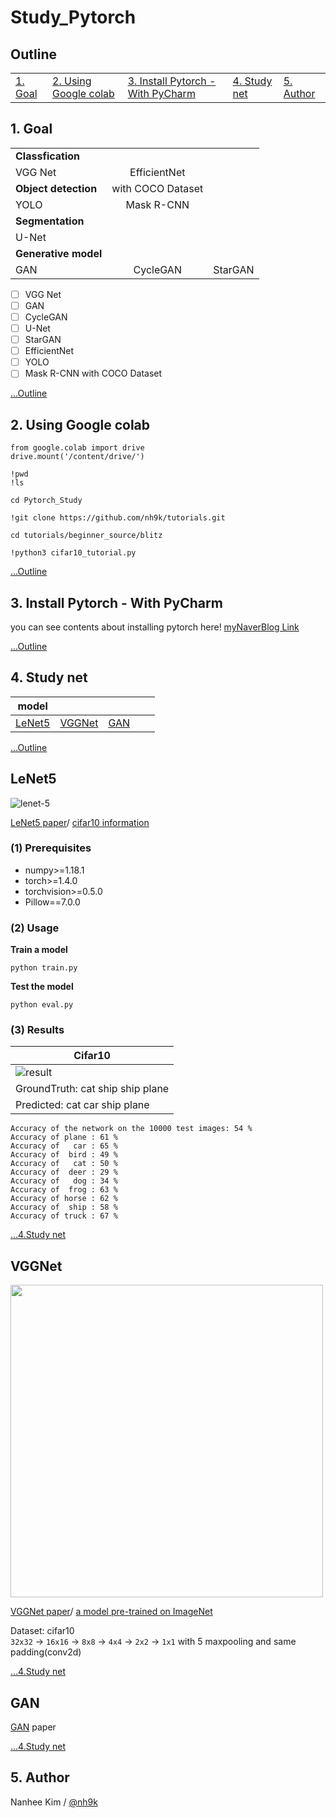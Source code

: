 # Study_Pytorch

## Outline
||||||
|---|---|---|---|---|
|[1. Goal](#1-goal)|[2. Using Google colab](#2-using-google-colab)|[3. Install Pytorch - With PyCharm](#3-install-pytorch---with-pycharm)|[4. Study net](#4-study-net)|[5. Author](#5-Author)|


## 1. Goal

| | | |
| :------------ | :-----------: | :-----------: |
|  **Classfication**| | |
|VGG Net|EfficientNet||
| **Object detection** | with COCO Dataset | |
|YOLO|Mask R-CNN||
| **Segmentation** |||
|U-Net|||
| **Generative model** | | |
|GAN|CycleGAN|StarGAN|


- [ ] VGG Net
- [ ] GAN
- [ ] CycleGAN
- [ ] U-Net
- [ ] StarGAN
- [ ] EfficientNet
- [ ] YOLO
- [ ] Mask R-CNN with COCO Dataset

[...Outline](#outline)

## 2. Using Google colab


```
from google.colab import drive
drive.mount('/content/drive/')

!pwd
!ls

cd Pytorch_Study

!git clone https://github.com/nh9k/tutorials.git

cd tutorials/beginner_source/blitz

!python3 cifar10_tutorial.py
```

[...Outline](#outline)

## 3. Install Pytorch - With PyCharm

you can see contents about installing pytorch here!
[myNaverBlog Link](https://blog.naver.com/kimnanhee97/221859176834)

[...Outline](#outline)

## 4. Study net

|model|||||
|---|---|---|---|---|
|[LeNet5](#LeNet5) |[VGGNet](#VGGNet)|[GAN](#GAN)|||

[...Outline](#outline)  

## LeNet5

![lenet-5](https://user-images.githubusercontent.com/56310078/77683274-7afad000-6fdb-11ea-8263-9792c3c583d7.png)

[LeNet5 paper](http://yann.lecun.com/exdb/publis/pdf/lecun-01a.pdf)/
[cifar10 information](https://www.cs.toronto.edu/~kriz/cifar.html)

### (1) Prerequisites

- numpy>=1.18.1
- torch>=1.4.0
- torchvision>=0.5.0
- Pillow==7.0.0

### (2) Usage

**Train a model**
```
python train.py
```
**Test the model**
```
python eval.py
```

### (3) Results

|Cifar10|
|---|
|![result](https://user-images.githubusercontent.com/56310078/77675920-f4d98c00-6fd0-11ea-85c5-40659118e875.JPG)|
|GroundTruth:    cat  ship  ship plane
Predicted:    cat   car  ship plane|

```
Accuracy of the network on the 10000 test images: 54 %
Accuracy of plane : 61 %
Accuracy of   car : 65 %
Accuracy of  bird : 49 %
Accuracy of   cat : 50 %
Accuracy of  deer : 29 %
Accuracy of   dog : 34 %
Accuracy of  frog : 63 %
Accuracy of horse : 62 %
Accuracy of  ship : 58 %
Accuracy of truck : 67 %
```
[...4.Study net](#4-study-net) 

## VGGNet

<img src="https://user-images.githubusercontent.com/56310078/77938303-80fcf380-72f0-11ea-9695-2df938f62df2.JPG" height =500>

[VGGNet paper](https://arxiv.org/pdf/1409.1556.pdf)/
[a model pre-trained on ImageNet](https://github.com/pytorch/vision/blob/master/torchvision/models/vgg.py)

Dataset: cifar10  
`32x32` -> `16x16` -> `8x8` -> `4x4` -> `2x2` -> `1x1` with 5 maxpooling and same padding(conv2d)

[...4.Study net](#4-study-net)

## GAN

[GAN](https://arxiv.org/pdf/1406.2661.pdf) paper  

[...4.Study net](#4-study-net)

## 5. Author
Nanhee Kim / [@nh9k ](https://github.com/nh9k)